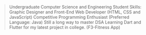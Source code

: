 > Undergraduate Computer Science and Engineering Student
> Skills: Graphic Designer and Front-End Web Developer (HTML, CSS and JavaScript)
> Competitive Programming Enthusiast (Preferred Language: Java) Still a long way to master DSA
> Learning Dart and Flutter for my latest project in college. (F3-Fitness App)
